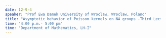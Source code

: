 ```yaml
---
date: 12-9-4
speaker: "Prof Ewa Damek University of Wroclaw, Wroclaw, Poland"
title: "Asymptotic behavior of Poisson kernels on NA groups -Third Lecture"
time: "4:00 p.m.- 5:00 pm" 
time: "Department of Mathematics, LH-I"
---
```


